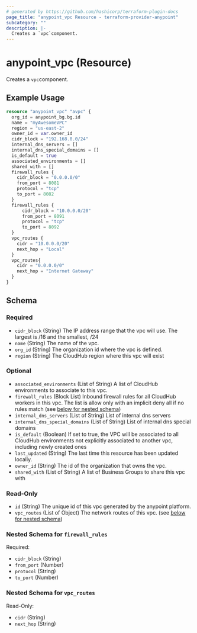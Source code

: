 ```yaml
---
# generated by https://github.com/hashicorp/terraform-plugin-docs
page_title: "anypoint_vpc Resource - terraform-provider-anypoint"
subcategory: ""
description: |-
  Creates a `vpc`component.
---
```


# anypoint_vpc (Resource)

Creates a `vpc`component.

## Example Usage

```terraform
resource "anypoint_vpc" "avpc" {
  org_id = anypoint_bg.bg.id
  name = "myAwesomeVPC"
  region = "us-east-2"
  owner_id = var.owner_id
  cidr_block = "192.168.0.0/24"
  internal_dns_servers = []
  internal_dns_special_domains = []
  is_default = true
  associated_environments = []
  shared_with = []
  firewall_rules {
    cidr_block = "0.0.0.0/0"
    from_port = 8081
    protocol = "tcp"
    to_port = 8082
  }
  firewall_rules {
      cidr_block = "10.0.0.0/20"
      from_port = 8091
      protocol = "tcp"
      to_port = 8092
  }
  vpc_routes {
    cidr = "10.0.0.0/20"
    next_hop = "Local"
  }
  vpc_routes{
    cidr = "0.0.0.0/0"
    next_hop = "Internet Gateway"
  }
}
```

<!-- schema generated by tfplugindocs -->
## Schema

### Required

- `cidr_block` (String) The IP address range that the vpc will use. The largest is /16 and the smallest, /24
- `name` (String) The name of the vpc.
- `org_id` (String) The organization id where the vpc is defined.
- `region` (String) The CloudHub region where this vpc will exist

### Optional

- `associated_environments` (List of String) A list of CloudHub environments to associate to this vpc.
- `firewall_rules` (Block List) Inbound firewall rules for all CloudHub workers in this vpc. The list is allow only with an implicit deny all if no rules match (see [below for nested schema](#nestedblock--firewall_rules))
- `internal_dns_servers` (List of String) List of internal dns servers
- `internal_dns_special_domains` (List of String) List of internal dns special domains
- `is_default` (Boolean) If set to true, the VPC will be associated to all CloudHub environments not explicitly associated to another vpc, including newly created ones
- `last_updated` (String) The last time this resource has been updated locally.
- `owner_id` (String) The id of the organization that owns the vpc.
- `shared_with` (List of String) A list of Business Groups to share this vpc with

### Read-Only

- `id` (String) The unique id of this vpc generated by the anypoint platform.
- `vpc_routes` (List of Object) The network routes of this vpc. (see [below for nested schema](#nestedatt--vpc_routes))

<a id="nestedblock--firewall_rules"></a>
### Nested Schema for `firewall_rules`

Required:

- `cidr_block` (String)
- `from_port` (Number)
- `protocol` (String)
- `to_port` (Number)


<a id="nestedatt--vpc_routes"></a>
### Nested Schema for `vpc_routes`

Read-Only:

- `cidr` (String)
- `next_hop` (String)


